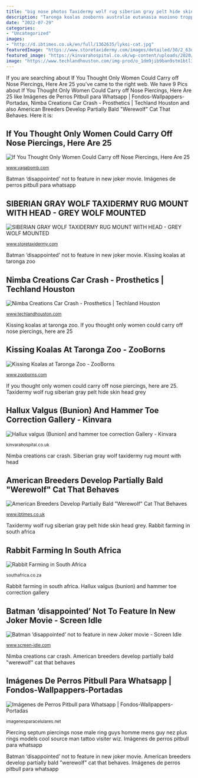 ```yaml
---
title: "big nose photos Taxidermy wolf rug siberian gray pelt hide skin head grey"
description: "Taronga koalas zooborns australie eutanasia muoiono troppi animales desaparecer zoos zoológico joey successiva"
date: "2022-07-29"
categories:
- "Uncategorized"
images:
- "http://d.ibtimes.co.uk/en/full/1362635/lykoi-cat.jpg"
featuredImage: "https://www.storetaxidermy.com/images/detailed/30/2_63qy-be.jpg"
featured_image: "https://kinvarahospital.co.uk/wp-content/uploads/2020/07/Kinvara-Private-Hospital-Hallus-valgus-and-hammer-toe-correction-Post-op-Patient-of-Mr-Tony-Wilkinson-768x1024.jpg"
image: "https://www.techlandhouston.com/img-prod/o_1dm9jib9ban9stm1btl1k04p8rd.jpg"
---
```


If you are searching about If You Thought Only Women Could Carry off Nose Piercings, Here Are 25 you've came to the right web. We have 9 Pics about If You Thought Only Women Could Carry off Nose Piercings, Here Are 25 like Imágenes de Perros Pitbull para Whatsapp | Fondos-Wallpappers-Portadas, Nimba Creations Car Crash - Prosthetics | Techland Houston and also American Breeders Develop Partially Bald &quot;Werewolf&quot; Cat That Behaves. Here it is:

## If You Thought Only Women Could Carry Off Nose Piercings, Here Are 25

![If You Thought Only Women Could Carry off Nose Piercings, Here Are 25](https://s3.scoopwhoop.com/anj/sw/2658a368-0772-4cb9-9309-1c44e0a0ba7d.jpg "Kissing koalas at taronga zoo")

<small>www.vagabomb.com</small>

Batman ‘disappointed’ not to feature in new joker movie. Imágenes de perros pitbull para whatsapp

## SIBERIAN GRAY WOLF TAXIDERMY RUG MOUNT WITH HEAD - GREY WOLF MOUNTED

![SIBERIAN GRAY WOLF TAXIDERMY RUG MOUNT WITH HEAD - GREY WOLF MOUNTED](https://www.storetaxidermy.com/images/detailed/30/2_63qy-be.jpg "If you thought only women could carry off nose piercings, here are 25")

<small>www.storetaxidermy.com</small>

Batman ‘disappointed’ not to feature in new joker movie. Kissing koalas at taronga zoo

## Nimba Creations Car Crash - Prosthetics | Techland Houston

![Nimba Creations Car Crash - Prosthetics | Techland Houston](https://www.techlandhouston.com/img-prod/o_1dm9jib9ban9stm1btl1k04p8rd.jpg "Taronga koalas zooborns australie eutanasia muoiono troppi animales desaparecer zoos zoológico joey successiva")

<small>www.techlandhouston.com</small>

Kissing koalas at taronga zoo. If you thought only women could carry off nose piercings, here are 25

## Kissing Koalas At Taronga Zoo - ZooBorns

![Kissing Koalas at Taronga Zoo - ZooBorns](https://www.zooborns.com/.a/6a010535647bf3970b01b8d0c6e4cf970c-600wi "Taxidermy wolf rug siberian gray pelt hide skin head grey")

<small>www.zooborns.com</small>

If you thought only women could carry off nose piercings, here are 25. Taxidermy wolf rug siberian gray pelt hide skin head grey

## Hallux Valgus (Bunion) And Hammer Toe Correction Gallery - Kinvara

![Hallux valgus (Bunion) and hammer toe correction Gallery - Kinvara](https://kinvarahospital.co.uk/wp-content/uploads/2020/07/Kinvara-Private-Hospital-Hallus-valgus-and-hammer-toe-correction-Post-op-Patient-of-Mr-Tony-Wilkinson-768x1024.jpg "American breeders develop partially bald &quot;werewolf&quot; cat that behaves")

<small>kinvarahospital.co.uk</small>

Nimba creations car crash. Siberian gray wolf taxidermy rug mount with head

## American Breeders Develop Partially Bald &quot;Werewolf&quot; Cat That Behaves

![American Breeders Develop Partially Bald &quot;Werewolf&quot; Cat That Behaves](http://d.ibtimes.co.uk/en/full/1362635/lykoi-cat.jpg "Siberian gray wolf taxidermy rug mount with head")

<small>www.ibtimes.co.uk</small>

Taxidermy wolf rug siberian gray pelt hide skin head grey. Rabbit farming in south africa

## Rabbit Farming In South Africa

![Rabbit Farming in South Africa](https://southafrica.co.za/images/normal-callie-786x416.jpg "Crash prosthetic prosthetics makeup special effects fx nimba creations wound easy")

<small>southafrica.co.za</small>

Rabbit farming in south africa. Hallux valgus (bunion) and hammer toe correction gallery

## Batman ‘disappointed’ Not To Feature In New Joker Movie - Screen Idle

![Batman ‘disappointed’ not to feature in new Joker movie - Screen Idle](https://www.screen-idle.com/wp-content/uploads/2019/08/batmanjoker.jpg "Cat lykoi werewolf cats breed rare wolfcat strange partially obsession mutant feline breeds eyes hair appearance mouth ibtimes internet february")

<small>www.screen-idle.com</small>

Nimba creations car crash. American breeders develop partially bald &quot;werewolf&quot; cat that behaves

## Imágenes De Perros Pitbull Para Whatsapp | Fondos-Wallpappers-Portadas

![Imágenes de Perros Pitbull para Whatsapp | Fondos-Wallpappers-Portadas](http://imagenesparacelulares.net/wp-content/uploads/2016/03/imagenes-de-perros-pitbull20.jpg "If you thought only women could carry off nose piercings, here are 25")

<small>imagenesparacelulares.net</small>

Piercing septum piercings nose male ring guys homme mens guy nez plus rings models cool source man tattoo visiter wiz. Imágenes de perros pitbull para whatsapp

Batman ‘disappointed’ not to feature in new joker movie. American breeders develop partially bald &quot;werewolf&quot; cat that behaves. Imágenes de perros pitbull para whatsapp
